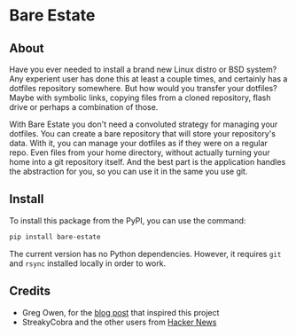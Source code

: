 # Bare Estate

## About

Have you ever needed to install a brand new Linux distro or BSD system? Any
experient user has done this at least a couple times, and certainly has a
dotfiles repository somewhere. But how would you transfer your dotfiles? Maybe
with symbolic links, copying files from a cloned repository, flash drive or
perhaps a combination of those.

With Bare Estate you don't need a convoluted strategy for managing your
dotfiles. You can create a bare repository that will store your repository's
data. With it, you can manage your dotfiles as if they were on a regular repo.
Even files from your home directory, without actually turning your home into a
git repository itself. And the best part is the application handles the
abstraction for you, so you can use it in the same you use git.

## Install

To install this package from the PyPI, you can use the command:

```sh
pip install bare-estate
```

The current version has no Python dependencies. However, it requires `git` and
`rsync` installed locally in order to work.

## Credits

- Greg Owen, for the [blog post](https://stegosaurusdormant.com/bare-git-repo/)
that inspired this project
- StreakyCobra and the other users from
[Hacker News](https://news.ycombinator.com/item?id=11070797)
